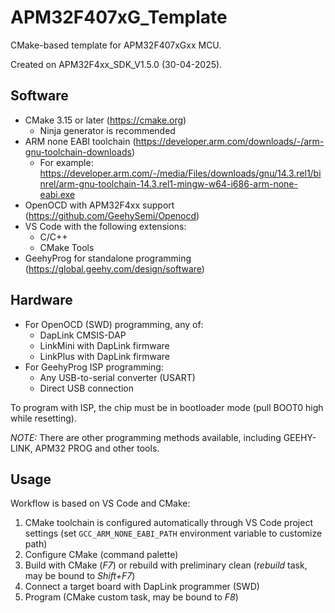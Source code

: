 # APM32F407xG_Template

CMake-based template for APM32F407xGxx MCU.

Created on APM32F4xx_SDK_V1.5.0 (30-04-2025).

## Software

* CMake 3.15 or later (https://cmake.org)
    * Ninja generator is recommended
* ARM none EABI toolchain (https://developer.arm.com/downloads/-/arm-gnu-toolchain-downloads)
    * For example: https://developer.arm.com/-/media/Files/downloads/gnu/14.3.rel1/binrel/arm-gnu-toolchain-14.3.rel1-mingw-w64-i686-arm-none-eabi.exe
* OpenOCD with APM32F4xx support (https://github.com/GeehySemi/Openocd)
* VS Code with the following extensions:
    * C/C++
    * CMake Tools
* GeehyProg for standalone programming (https://global.geehy.com/design/software)

## Hardware

* For OpenOCD (SWD) programming, any of:
    * DapLink CMSIS-DAP
    * LinkMini with DapLink firmware
    * LinkPlus with DapLink firmware
* For GeehyProg ISP programming:
    * Any USB-to-serial converter (USART)
    * Direct USB connection

To program with ISP, the chip must be in bootloader mode (pull BOOT0 high while resetting).

*NOTE:* There are other programming methods available, including GEEHY-LINK, APM32 PROG and other tools.

## Usage

Workflow is based on VS Code and CMake:

1. CMake toolchain is configured automatically through VS Code project settings (set `GCC_ARM_NONE_EABI_PATH` environment variable to customize path)
2. Configure CMake (command palette)
3. Build with CMake (*F7*) or rebuild with preliminary clean (*rebuild* task, may be bound to *Shift+F7*)
4. Connect a target board with DapLink programmer (SWD)
5. Program (CMake custom task, may be bound to *F8*)
